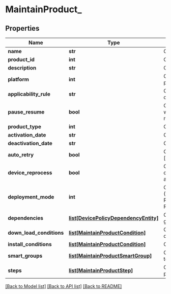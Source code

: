 # MaintainProduct_

## Properties
Name | Type | Description | Notes
------------ | ------------- | ------------- | -------------
**name** | **str** | Gets or sets name of the product. | [optional] 
**product_id** | **int** | Gets or sets iD of the product. | [optional] 
**description** | **str** | Gets or sets description of the product. | [optional] 
**platform** | **int** | Gets or sets platform ID in which product is deployed. | [optional] 
**applicability_rule** | **str** | Gets or sets assignment rules to filter out devices within a Smart Group. | [optional] 
**pause_resume** | **bool** | Gets or sets a value indicating whether whether the product is in Pause or resume state. | [optional] 
**product_type** | **int** | Gets or sets the type of Product. | [optional] 
**activation_date** | **str** | Gets or sets date of Activation. | [optional] 
**deactivation_date** | **str** | Gets or sets date of Deactivation. | [optional] 
**auto_retry** | **bool** | Gets or sets a value indicating whether [automatic retry]. | [optional] 
**device_reprocess** | **bool** | Gets or sets a value indicating whether device reprocess for this product is applicable or not. | [optional] 
**deployment_mode** | **int** | Gets or sets deployment Mode (Possible Values are RelayServerWithDeviceServicesBackup, RelayServerOnly). | [optional] 
**dependencies** | [**list[DevicePolicyDependencyEntity]**](DevicePolicyDependencyEntity.md) | Gets the list of products in which the given product is dependent on. | [optional] 
**down_load_conditions** | [**list[MaintainProductCondition]**](MaintainProductCondition.md) | Gets or sets list of conditions for download. | [optional] 
**install_conditions** | [**list[MaintainProductCondition]**](MaintainProductCondition.md) | Gets or sets list of conditions for install. | [optional] 
**smart_groups** | [**list[MaintainProductSmartGroup]**](MaintainProductSmartGroup.md) | Gets or sets details of the Smart Group to which Product belong. | [optional] 
**steps** | [**list[MaintainProductStep]**](MaintainProductStep.md) | Gets or sets steps details of the product. | [optional] 

[[Back to Model list]](../README.md#documentation-for-models) [[Back to API list]](../README.md#documentation-for-api-endpoints) [[Back to README]](../README.md)


